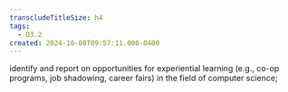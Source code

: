 ```yaml
---
transcludeTitleSize: h4
tags:
  - D3.2
created: 2024-10-08T09:57:11.000-0400
---
```

identify and report on opportunities for experiential learning (e.g., co-op programs, job shadowing, career fairs) in the field of computer science;
